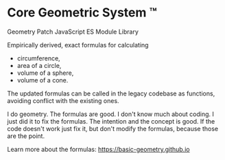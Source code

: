 # Core Geometric System ™ 

Geometry Patch JavaScript ES Module Library 

Empirically derived, exact formulas for calculating
- circumference, 
- area of a circle, 
- volume of a sphere, 
- volume of a cone.

The updated formulas can be called in the legacy codebase as functions, avoiding conflict with the existing ones.

I do geometry. The formulas are good. I don't know much about coding. I just did it to fix the formulas. The intention and the concept is good. If the code doesn't work just fix it, but don't modify the formulas, because those are the point.

Learn more about the formulas: https://basic-geometry.github.io 

<!---
Core Geometric System ™ 

Geometry Patch JavaScript ES Module Library 

Empirically derived, exact formulas for calculating
- circumference, 
- area of a circle, 
- volume of a sphere, 
- volume of a cone.

The updated formulas can be called in the legacy codebase as functions, avoiding conflict with the existing ones.
--->
